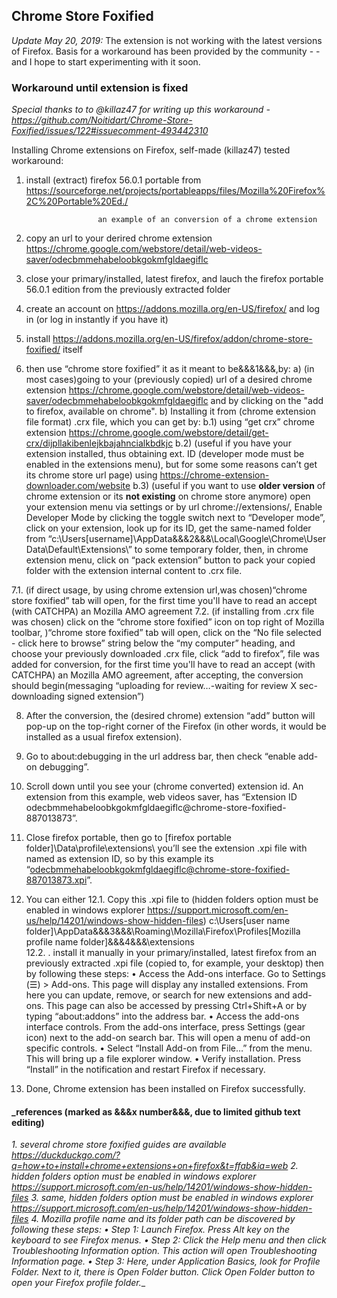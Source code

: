## Chrome Store Foxified

*Update May 20, 2019:* The extension is not working with the latest versions of Firefox. Basis for a workaround has been provided by the community - - and I hope to start experimenting with it soon.

### Workaround until extension is fixed

*Special thanks to to @killaz47 for writing up this workaround - https://github.com/Noitidart/Chrome-Store-Foxified/issues/122#issuecomment-493442310*

Installing Chrome extensions on Firefox, self-made (killaz47) tested workaround:
1.	install (extract) firefox 56.0.1 portable from https://sourceforge.net/projects/portableapps/files/Mozilla%20Firefox%2C%20Portable%20Ed./ 

                        an example of an conversion of a chrome extension
2.	copy an url to your derired chrome extension https://chrome.google.com/webstore/detail/web-videos-saver/odecbmmehabeloobkgokmfgldaegiflc
3.	close your primary/installed, latest firefox, and lauch the firefox portable 56.0.1 edition from the previously extracted folder
4.	create an account on https://addons.mozilla.org/en-US/firefox/ and log in (or log in instantly if you have it)
5.	install https://addons.mozilla.org/en-US/firefox/addon/chrome-store-foxified/ itself 
6.	then use “chrome store foxified” it as it meant to be&&&1&&&,by: 
a)	(in most cases)going to your (previously copied) url of a desired chrome extension https://chrome.google.com/webstore/detail/web-videos-saver/odecbmmehabeloobkgokmfgldaegiflc and by clicking on the "add to firefox, available on chrome".
b)	Installing it from (chrome extension file format) .crx file, which you can get by:
b.1) using “get crx” chrome extension https://chrome.google.com/webstore/detail/get-crx/dijpllakibenlejkbajahncialkbdkjc 
b.2) (useful if you have your extension installed, thus obtaining ext. ID (developer mode must be enabled in the extensions menu), but for some some reasons can’t get its chrome store url page) using https://chrome-extension-downloader.com/website 
b.3) (useful if you want to use **older version** of chrome extension or its **not existing** on chrome store anymore) open your extension menu via settings or by url chrome://extensions/, Enable Developer Mode by clicking the toggle switch next to “Developer mode”, click on your extension, look up for its ID, get the same-named folder from “c:\Users\[username]\AppData&&&2&&&\Local\Google\Chrome\User Data\Default\Extensions\” to some temporary folder, then, in chrome extension menu, click on “pack extension” button to pack your copied folder with the extension internal content to .crx file.

7.1.	(if direct usage, by using chrome extension url,was chosen)“chrome store foxified” tab will open, for the first time you'll have to read an accept (with CATCHPA) an Mozilla AMO agreement
7.2.	(if installing from .crx file was chosen) click on the “chrome store foxified” icon on top right of Mozilla toolbar, )“chrome store foxified” tab will open, click on the “No file selected - click here to browse” string below the “my computer” heading, and choose your previously downloaded .crx file, click “add to firefox”, file was added for conversion, for the first time you'll have to read an accept (with CATCHPA) an Mozilla AMO agreement, after accepting, the conversion should begin(messaging  “uploading for review…-waiting for review X sec-downloading signed extension”)

8.	After the conversion, the (desired chrome) extension “add” button will pop-up on the top-right corner of the Firefox (in other words, it would be installed as a usual firefox extension).
9.	Go to about:debugging in the url address bar, then check “enable add-on debugging”. 
10.	Scroll down until you see your (chrome converted) extension id. An extension from this example, web videos saver, has “Extension ID odecbmmehabeloobkgokmfgldaegiflc@chrome-store-foxified-887013873”.
11.	Close firefox portable, then go to [firefox portable folder]\Data\profile\extensions\ you’ll see the extension .xpi file with named as extension ID, so by this example its “odecbmmehabeloobkgokmfgldaegiflc@chrome-store-foxified-887013873.xpi”. 
12.	You can either
12.1.	Copy this .xpi file to (hidden folders option must be enabled in windows explorer https://support.microsoft.com/en-us/help/14201/windows-show-hidden-files) c:\Users\[user name folder]\AppData&&&3&&&\Roaming\Mozilla\Firefox\Profiles\[Mozilla profile name folder]&&&4&&&\extensions\
12.2.	. install it manually in your primary/installed, latest firefox from an previously extracted .xpi file (copied to, for example, your desktop) then by following these steps:
•	Access the Add-ons interface. Go to Settings (☰) > Add-ons. This page will display any installed extensions. From here you can update, remove, or search for new extensions and add-ons. This page can also be accessed by pressing Ctrl+Shift+A or by typing “about:addons” into the address bar.
•	Access the add-ons interface controls. From the add-ons interface, press Settings (gear icon) next to the add-on search bar. This will open a menu of add-on specific controls. 
•	Select “Install Add-on from File…” from the menu. This will bring up a file explorer window. 
•	Verify installation. Press “Install” in the notification and restart Firefox if necessary. 

13.	Done, Chrome extension has been installed on Firefox successfully. 

#### _references (marked as &&&x number&&&, due to limited github text editing)
_1.	several chrome store foxified guides are available https://duckduckgo.com/?q=how+to+install+chrome+extensions+on+firefox&t=ffab&ia=web
2.	hidden folders option must be enabled in windows explorer https://support.microsoft.com/en-us/help/14201/windows-show-hidden-files
3.	same, hidden folders option must be enabled in windows explorer https://support.microsoft.com/en-us/help/14201/windows-show-hidden-files
4.	Mozilla profile name and its folder path can be discovered by following these steps:
•	Step 1: Launch Firefox. Press Alt key on the keyboard to see Firefox menus.
•	Step 2: Click the Help menu and then click Troubleshooting Information option. This action will open Troubleshooting Information page.
•	Step 3: Here, under Application Basics, look for Profile Folder. Next to it, there is Open Folder button. Click Open Folder button to open your Firefox profile folder.__


